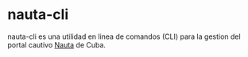 # nauta-cli

nauta-cli es una utilidad en linea de comandos (CLI) para la gestion del portal cautivo [Nauta](https://secure.etecsa.net:8443/) de Cuba.

